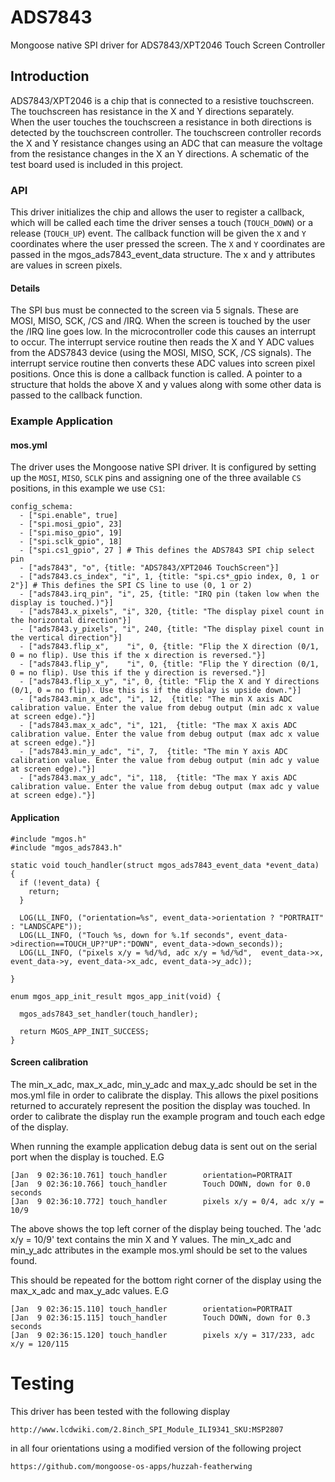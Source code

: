 # ADS7843
Mongoose native SPI driver for ADS7843/XPT2046 Touch Screen Controller

## Introduction

ADS7843/XPT2046 is a chip that is connected to a resistive touchscreen.
The touchscreen has resistance in the X and Y directions separately.  
When the user touches the touchscreen a resistance in both directions
is detected by the touchscreen controller.
The touchscreen controller records the X and Y resistance changes using
an ADC that can measure the voltage from the resistance changes in the
X an Y directions. A schematic of the test board used is included in
this project.

### API

This driver initializes the chip and allows the user to register a callback,
which will be called each time the driver senses a touch (`TOUCH_DOWN`) or
a release (`TOUCH_UP`) event. The callback function will be given
the `X` and `Y` coordinates where the user pressed the screen.
The `X` and `Y` coordinates are passed in the mgos_ads7843_event_data
structure. The x and y attributes are values in screen pixels.

#### Details

The SPI bus must be connected to the screen via 5 signals. These are
MOSI, MISO, SCK, /CS and /IRQ. When the screen is touched by the user
the /IRQ line goes low. In the microcontroller code this causes an
interrupt to occur. The interrupt service routine then reads the X
and Y ADC values from the ADS7843 device (using the MOSI, MISO, SCK,
/CS signals).
The interrupt service routine then converts these ADC values into
screen pixel positions. Once this is done a callback function is called.
A pointer to a structure that holds the above X and y values along with
some other data is passed to the callback function.

### Example Application

#### mos.yml

The driver uses the Mongoose native SPI driver. It is configured by setting
up the `MOSI`, `MISO`, `SCLK` pins and assigning one of the three
available `CS` positions, in this example we use `CS1`:

```
config_schema:
  - ["spi.enable", true]
  - ["spi.mosi_gpio", 23]
  - ["spi.miso_gpio", 19]
  - ["spi.sclk_gpio", 18]
  - ["spi.cs1_gpio", 27 ] # This defines the ADS7843 SPI chip select pin
  - ["ads7843", "o", {title: "ADS7843/XPT2046 TouchScreen"}]
  - ["ads7843.cs_index", "i", 1, {title: "spi.cs*_gpio index, 0, 1 or 2"}] # This defines the SPI CS line to use (0, 1 or 2)
  - ["ads7843.irq_pin", "i", 25, {title: "IRQ pin (taken low when the display is touched.)"}]
  - ["ads7843.x_pixels", "i", 320, {title: "The display pixel count in the horizontal direction"}]
  - ["ads7843.y_pixels", "i", 240, {title: "The display pixel count in the vertical direction"}]
  - ["ads7843.flip_x",    "i", 0, {title: "Flip the X direction (0/1, 0 = no flip). Use this if the x direction is reversed."}]
  - ["ads7843.flip_y",    "i", 0, {title: "Flip the Y direction (0/1, 0 = no flip). Use this if the y direction is reversed."}]
  - ["ads7843.flip_x_y", "i", 0, {title: "Flip the X and Y directions (0/1, 0 = no flip). Use this is if the display is upside down."}]
  - ["ads7843.min_x_adc", "i", 12,  {title: "The min X axis ADC calibration value. Enter the value from debug output (min adc x value at screen edge)."}]
  - ["ads7843.max_x_adc", "i", 121,  {title: "The max X axis ADC calibration value. Enter the value from debug output (max adc x value at screen edge)."}]
  - ["ads7843.min_y_adc", "i", 7,  {title: "The min Y axis ADC calibration value. Enter the value from debug output (min adc y value at screen edge)."}]
  - ["ads7843.max_y_adc", "i", 118,  {title: "The max Y axis ADC calibration value. Enter the value from debug output (max adc y value at screen edge)."}]
```

#### Application

```
#include "mgos.h"
#include "mgos_ads7843.h"

static void touch_handler(struct mgos_ads7843_event_data *event_data) {
  if (!event_data) {
    return;
  }

  LOG(LL_INFO, ("orientation=%s", event_data->orientation ? "PORTRAIT" : "LANDSCAPE"));
  LOG(LL_INFO, ("Touch %s, down for %.1f seconds", event_data->direction==TOUCH_UP?"UP":"DOWN", event_data->down_seconds));
  LOG(LL_INFO, ("pixels x/y = %d/%d, adc x/y = %d/%d",  event_data->x, event_data->y, event_data->x_adc, event_data->y_adc));

}

enum mgos_app_init_result mgos_app_init(void) {

  mgos_ads7843_set_handler(touch_handler);

  return MGOS_APP_INIT_SUCCESS;
}
```

#### Screen calibration

The min_x_adc, max_x_adc, min_y_adc and max_y_adc should be set in the mos.yml
file in order to calibrate the display. This allows the pixel positions returned
to accurately represent the position the display was touched.
In order to calibrate the display run the example program and touch each edge
of the display.

When running the example application debug data is sent out on the serial port
when the display is touched.
E.G
```
[Jan  9 02:36:10.761] touch_handler        orientation=PORTRAIT
[Jan  9 02:36:10.766] touch_handler        Touch DOWN, down for 0.0 seconds
[Jan  9 02:36:10.772] touch_handler        pixels x/y = 0/4, adc x/y = 10/9
```

The above shows the top left corner of the display being touched. The
'adc x/y = 10/9' text contains the min X and Y values. The min_x_adc and
min_y_adc attributes in the example mos.yml should be set to the values found.

This should be repeated for the bottom right corner of the display using the
max_x_adc and max_y_adc values.
E.G
```
[Jan  9 02:36:15.110] touch_handler        orientation=PORTRAIT
[Jan  9 02:36:15.115] touch_handler        Touch DOWN, down for 0.3 seconds
[Jan  9 02:36:15.120] touch_handler        pixels x/y = 317/233, adc x/y = 120/115
```


# Testing

This driver has been tested with the following display

    http://www.lcdwiki.com/2.8inch_SPI_Module_ILI9341_SKU:MSP2807

in all four orientations using a modified version of the following project

    https://github.com/mongoose-os-apps/huzzah-featherwing
